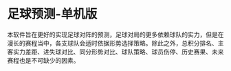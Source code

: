 # 足球预测-单机版

​		本软件旨在更好的实现足球对阵的预测，足球对局的更多依赖球队的实力，但是在漫长的赛程当中，各支球队会适时依据形势选择策略。除此之外，总积分排名、主客实力差距、进失球对比、同分形势对比、球队策略、球员伤停、历史赛果、未来赛程也是不可缺少的因素。